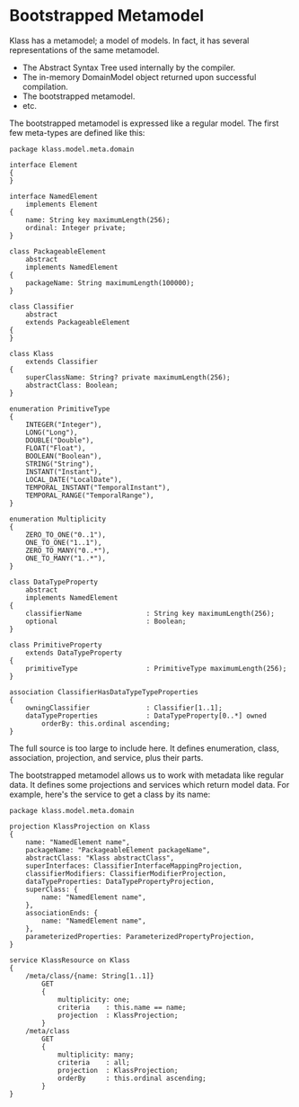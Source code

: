 Bootstrapped Metamodel
======================

Klass has a metamodel; a model of models. In fact, it has several representations of the same metamodel.

* The Abstract Syntax Tree used internally by the compiler.
* The in-memory DomainModel object returned upon successful compilation.
* The bootstrapped metamodel.
* etc.

The bootstrapped metamodel is expressed like a regular model. The first few meta-types are defined like this:

```klass
package klass.model.meta.domain

interface Element
{
}

interface NamedElement
    implements Element
{
    name: String key maximumLength(256);
    ordinal: Integer private;
}

class PackageableElement
    abstract
    implements NamedElement
{
    packageName: String maximumLength(100000);
}

class Classifier
    abstract
    extends PackageableElement
{
}

class Klass
    extends Classifier
{
    superClassName: String? private maximumLength(256);
    abstractClass: Boolean;
}

enumeration PrimitiveType
{
    INTEGER("Integer"),
    LONG("Long"),
    DOUBLE("Double"),
    FLOAT("Float"),
    BOOLEAN("Boolean"),
    STRING("String"),
    INSTANT("Instant"),
    LOCAL_DATE("LocalDate"),
    TEMPORAL_INSTANT("TemporalInstant"),
    TEMPORAL_RANGE("TemporalRange"),
}

enumeration Multiplicity
{
    ZERO_TO_ONE("0..1"),
    ONE_TO_ONE("1..1"),
    ZERO_TO_MANY("0..*"),
    ONE_TO_MANY("1..*"),
}

class DataTypeProperty
    abstract
    implements NamedElement
{
    classifierName                : String key maximumLength(256);
    optional                      : Boolean;
}

class PrimitiveProperty
    extends DataTypeProperty
{
    primitiveType                 : PrimitiveType maximumLength(256);
}

association ClassifierHasDataTypeTypeProperties
{
    owningClassifier              : Classifier[1..1];
    dataTypeProperties            : DataTypeProperty[0..*] owned
        orderBy: this.ordinal ascending;
}
```

The full source is too large to include here. It defines enumeration, class, association, projection, and service, plus their parts.

The bootstrapped metamodel allows us to work with metadata like regular data. It defines some projections and services which return model data. For example, here's the service to get a class by its name:

```klass
package klass.model.meta.domain

projection KlassProjection on Klass
{
    name: "NamedElement name",
    packageName: "PackageableElement packageName",
    abstractClass: "Klass abstractClass",
    superInterfaces: ClassifierInterfaceMappingProjection,
    classifierModifiers: ClassifierModifierProjection,
    dataTypeProperties: DataTypePropertyProjection,
    superClass: {
        name: "NamedElement name",
    },
    associationEnds: {
        name: "NamedElement name",
    },
    parameterizedProperties: ParameterizedPropertyProjection,
}

service KlassResource on Klass
{
    /meta/class/{name: String[1..1]}
        GET
        {
            multiplicity: one;
            criteria    : this.name == name;
            projection  : KlassProjection;
        }
    /meta/class
        GET
        {
            multiplicity: many;
            criteria    : all;
            projection  : KlassProjection;
            orderBy     : this.ordinal ascending;
        }
}
```

